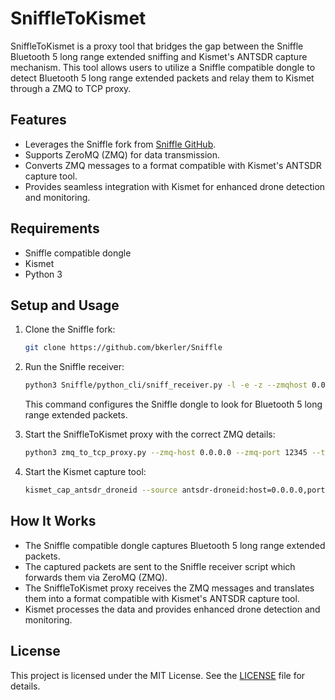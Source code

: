 # SniffleToKismet

SniffleToKismet is a proxy tool that bridges the gap between the Sniffle Bluetooth 5 long range extended sniffing and Kismet's ANTSDR capture mechanism. This tool allows users to utilize a Sniffle compatible dongle to detect Bluetooth 5 long range extended packets and relay them to Kismet through a ZMQ to TCP proxy.

## Features
- Leverages the Sniffle fork from [Sniffle GitHub](https://github.com/bkerler/Sniffle).
- Supports ZeroMQ (ZMQ) for data transmission.
- Converts ZMQ messages to a format compatible with Kismet's ANTSDR capture tool.
- Provides seamless integration with Kismet for enhanced drone detection and monitoring.

## Requirements
- Sniffle compatible dongle
- Kismet
- Python 3

## Setup and Usage

1. Clone the Sniffle fork:
   ```sh
   git clone https://github.com/bkerler/Sniffle
   ```

2. Run the Sniffle receiver:
   ```sh
   python3 Sniffle/python_cli/sniff_receiver.py -l -e -z --zmqhost 0.0.0.0 --zmqport 12345
   ```
   This command configures the Sniffle dongle to look for Bluetooth 5 long range extended packets.

3. Start the SniffleToKismet proxy with the correct ZMQ details:
   ```sh
   python3 zmq_to_tcp_proxy.py --zmq-host 0.0.0.0 --zmq-port 12345 --tcp-host 0.0.0.0 --tcp-port 9876
   ```

4. Start the Kismet capture tool:
   ```sh
   kismet_cap_antsdr_droneid --source antsdr-droneid:host=0.0.0.0,port=9876 --connect localhost:3501 --tcp
   ```

## How It Works
- The Sniffle compatible dongle captures Bluetooth 5 long range extended packets.
- The captured packets are sent to the Sniffle receiver script which forwards them via ZeroMQ (ZMQ).
- The SniffleToKismet proxy receives the ZMQ messages and translates them into a format compatible with Kismet's ANTSDR capture tool.
- Kismet processes the data and provides enhanced drone detection and monitoring.

## License

This project is licensed under the MIT License. See the [LICENSE](LICENSE) file for details.
